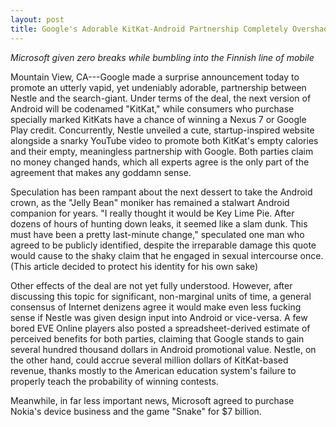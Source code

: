 ```yaml
---
layout: post
title: Google's Adorable KitKat-Android Partnership Completely Overshadows Microsoft's Desperate Nokia Purchase
---
```


*Microsoft given zero breaks while bumbling into the Finnish line of mobile*

Mountain View, CA---Google made a surprise announcement today to promote an utterly vapid, yet undeniably adorable, partnership between Nestle and the search-giant. Under terms of the deal, the next version of Android will be codenamed "KitKat," while consumers who purchase specially marked KitKats have a chance of winning a Nexus 7 or Google Play credit. Concurrently, Nestle unveiled a cute, startup-inspired website alongside a snarky YouTube video to promote both KitKat's empty calories and their empty, meaningless partnership with Google. Both parties claim no money changed hands, which all experts agree is the only part of the agreement that makes any goddamn sense.

Speculation has been rampant about the next dessert to take the Android crown, as the "Jelly Bean" moniker has remained a stalwart Android companion for years. "I really thought it would be Key Lime Pie. After dozens of hours of hunting down leaks, it seemed like a slam dunk. This must have been a pretty last-minute change," speculated one man who agreed to be publicly identified, despite the irreparable damage this quote would cause to the shaky claim that he engaged in sexual intercourse once. (This article decided to protect his identity for his own sake)

Other effects of the deal are not yet fully understood. However, after discussing this topic for significant, non-marginal units of time, a general consensus of Internet denizens agree it would make even less fucking sense if Nestle was given design input into Android or vice-versa. A few bored EVE Online players also posted a spreadsheet-derived estimate of perceived benefits for both parties, claiming that Google stands to gain several hundred thousand dollars in Android promotional value. Nestle, on the other hand, could accrue several million dollars of KitKat-based  revenue, thanks mostly to the American education system's failure to properly teach the probability of winning contests.

Meanwhile, in far less important news, Microsoft agreed to purchase Nokia's device business and the game "Snake" for $7 billion.
